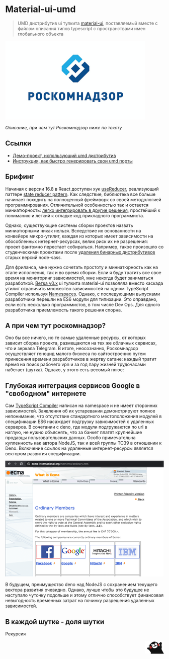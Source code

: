 # Material-ui-umd

> UMD дистрибутив ui тулкита [material-ui](https://github.com/mui-org/material-ui), поставляемый вместе с файлом описания типов typescript с пространствами имен глобального объекта

![rkn](assets/img/rkn.png)

*Описание, при чем тут Роскомнадзор ниже по тексту*

## Ссылки

 - [Демо-проект, использующий umd дистрибутив](packages/documentation-site/README.md)
 - [Инструкция, как быстро генерировать свои umd порты](packages/how-it-is-made/README.md)

## Брифинг

Начиная с версии 16.8 в React доступен хук [useReducer](https://reactjs.org/docs/hooks-reference.html#usereducer), реализующий паттерн [state reducer pattern](https://redux.js.org/). Как следствие, библиотека все больше начинает походить на полноценный фреймворк со своей методологией программирования. Отличительной особенностью так и остается миниатюрность: [легко интегрировать в другие решения](reactjs.org/docs/web-components.html#using-react-in-your-web-components), простейший к пониманию и легкий к отладке код прикладного программиста.

Однако, существующие системы сборки проектов назвать миниатюрными никак нельзя. Вследствие их основанности на конвейере микро-утилит, каждая из которых имеет зависимости на обособленных интернет-ресурсах, велик риск их не разрешения: проект фантомно перестает собираться. Например, такое произошло со студенческими проектами после [удаления бинарных дистрибутивов](https://github.com/sass/node-sass/issues/1911) старых версий node-sass.

Для фриланса, мне нужно сочетать простоту и миниатюрность как на этапе исполнения, так и во время сборки. Если я буду тратить все свое время на мониторинг зависимостей, мне некогда будет заниматься разработкой. [Ветка v0.x](https://github.com/DefinitelyTyped/DefinitelyTyped/blob/3afd612b194cea216abf07f91b3470b33c34cb79/types/material-ui/index.d.ts) ui тулкита material-ui позволяла вместо каскада утилит ограничить множество зависимостей на одном TypeScript Compiler используя [Namespaces](https://www.typescriptlang.org/docs/handbook/namespaces-and-modules.html#using-namespaces). Однако, с последующими выпусками разработчики перешли на ES6 модули для типизации. Это оправдано, если есть несколько программистов, в том числе Dev Ops. Для одного разработчика приемлемость такого решения спорна.

## А при чем тут роскомнадзор?

Оно бы все ничего, но те самые удаленные ресурсы, от которых зависит сборка проекта, размещаются на тех же облачных сервисах, что и зеркала Telegram. В итоге, неосознанно, Роскомнадзор осуществляет геноцид малого бизнеса по сайтостроению путем принесения времени разработчиков в жертву сатане: каждый тратит время на поиск рабочего vpn и за год пару жизней трудочасами набегает (шутка). Однако, у этого есть весомый плюс:

## Глубокая интеграция сервисов Google в "свободном" интернете

Сам [TypeScript Compiler](https://github.com/microsoft/TypeScript/blob/master/src/compiler/core.ts) написан на namespace и не имеет сторонних зависимостей. Заявления об их устаревании демонстрируют полное непонимание, что отсутствие стандартного местоположения модулей в спецификации ES6 насаждает подгрузку зависимостей с удаленных серверов. В сочетании с deno, где модули подгружаются по url в наглую, не нужно объяснять, что за банкет платят крупнейшие продавцы пользовательских данных. Особо примечательна купленность как автора NodeJS, так и всей группы TC39 в отношении к Deno. Включение ссылок на удаленные интернет-ресурсы является вектором развития спецификации.

![screenshot](assets/img/ecma-international.png)

В будущем, преимущество deno над NodeJS с сохранением текущего вектора развития очевидно. Однако, лучше чтобы это будущее не наступало чуточку подольше и этому отлично способствует финансовая невыгодность временных затрат на починку разрешения удаленных зависимостей.

## В каждой шутке - доля шутки

Рекурсия

 <img src="assets/img/kukamon.png" height="41px" width="60px" align="right" />
